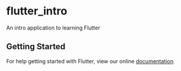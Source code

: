 # flutter_intro

An intro application to learning Flutter

## Getting Started

For help getting started with Flutter, view our online
[documentation](https://flutter.io/).
